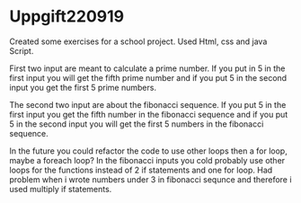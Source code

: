 # Uppgift220919

Created some exercises for a school project. Used Html, css and java Script.

First two input are meant to calculate a prime number. If you put in 5 in the first input you will get the fifth prime number and
if you put 5 in the second input you get the first 5 prime numbers.

The second two input are about the fibonacci sequence. If you put 5 in the first input you get the fifth number in the fibonacci sequence and
if you put 5 in the second input you will get the first 5 numbers in the fibonacci sequence.

In the future you could refactor the code to use other loops then a for loop, maybe a foreach loop? In the fibonacci inputs you cold probably use other loops
for the functions instead of 2 if statements and one for loop. Had problem when i wrote numbers under 3 in fibonacci sequnce and therefore i used multiply if statements.
